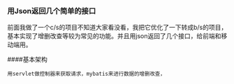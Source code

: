 ### 用Json返回几个简单的接口


前面我做了一个c/s的项目不知道大家看没看，我把它优化了一下转成b/s的项目，基本实现了增删改查等较为常见的功能。并且用json返回了几个接口，给前端和移动端用。

####基本架构

```
用servlet做控制器来获取请求，mybatis来进行数据的增删改查，

